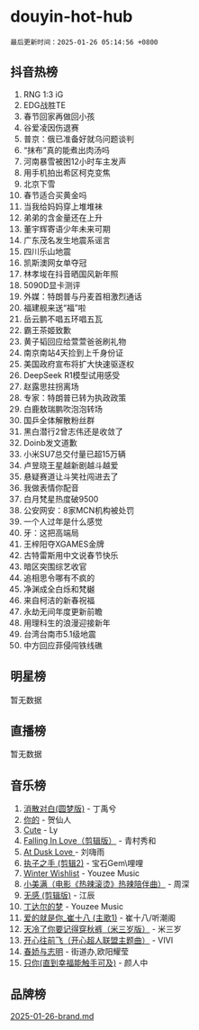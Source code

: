 # douyin-hot-hub

`最后更新时间：2025-01-26 05:14:56 +0800`

## 抖音热榜

1. RNG 1:3 iG
1. EDG战胜TE
1. 春节回家再做回小孩
1. 谷爱凌因伤退赛
1. 普京：俄已准备好就乌问题谈判
1. “抹布”真的能煮出肉汤吗
1. 河南暴雪被困12小时车主发声
1. 用手机拍出希区柯克变焦
1. 北京下雪
1. 春节适合买黄金吗
1. 当我给妈妈穿上堆堆袜
1. 弟弟的含金量还在上升
1. 董宇辉寄语少年未来可期
1. 广东茂名发生地震系谣言
1. 四川乐山地震
1. 凯斯澳网女单夺冠
1. 林孝埈在抖音晒国风新年照
1. 5090D显卡测评
1. 外媒：特朗普与丹麦首相激烈通话
1. 福建舰来送“福”啦
1. 岳云鹏不唱五环唱五瓦
1. 霸王茶姬致歉
1. 黄子韬回应给萱萱爸爸刷礼物
1. 南京南站4天捡到上千身份证
1. 美国政府宣布将扩大快速驱逐权
1. DeepSeek R1模型试用感受
1. 赵露思拄拐离场
1. 专家：特朗普已转为执政政策
1. 白鹿敖瑞鹏吹泡泡转场
1. 国乒全体解散粉丝群
1. 黑白潜行2曾志伟还是收敛了
1. Doinb发文道歉
1. 小米SU7总交付量已超15万辆
1. 卢昱晓王星越新剧越斗越爱
1. 悬疑赛道让斗笑社闯进去了
1. 我做表情你配音
1. 白月梵星热度破9500
1. 公安网安：8家MCN机构被处罚
1. 一个人过年是什么感觉
1. 牙：这把高端局
1. 王梓阳夺XGAMES金牌
1. 古特雷斯用中文说春节快乐
1. 暗区突围综艺收官
1. 追相思令哪有不疯的
1. 净渊成全白烁和梵樾
1. 来自柯洁的新春祝福
1. 永劫无间年度更新前瞻
1. 用理科生的浪漫迎接新年
1. 台湾台南市5.1级地震
1. 中方回应菲侵闯铁线礁

## 明星榜

暂无数据

## 直播榜

暂无数据

## 音乐榜

1. [消散对白(圆梦版)](https://sf5-hl-cdn-tos.douyinstatic.com/obj/tos-cn-ve-2774/og4jB5I5IizzoZVAAAzWgBMAsMDWoArfwBOiFs) - 丁禹兮
1. [你的](https://sf5-hl-cdn-tos.douyinstatic.com/obj/tos-cn-ve-2774/oYuIeKf42jB7sEV6B2upMdpYAgfrQWj0FeRegh) - 贺仙人
1. [Cute](https://sf5-hl-cdn-tos.douyinstatic.com/obj/tos-cn-ve-2774/o4IbIzHWKAAB4wsS5qMBRiiAlEBGTpQRNfFvuo) - Ly
1. [Falling In Love（剪辑版）](https://sf5-hl-cdn-tos.douyinstatic.com/obj/tos-cn-ve-2774/o8ajpA8zzgBPahbBIO8AcKGBLJezFCRd1wfP9f) - 青村秀和
1. [ At Dusk  Love ](https://sf5-hl-cdn-tos.douyinstatic.com/obj/tos-cn-ve-2774/o8CrpCf5CaYgI4ZrtQgMQAFEfuGqNnRSDQAPBc) - 刘嗨雨
1. [执子之手 (剪辑2)](https://sf5-hl-cdn-tos.douyinstatic.com/obj/tos-cn-ve-2774/oUoZLQjCc31XzqsBnBQUNgeKtYPBcgbFDwtfcu) - 宝石Gem\哩哩
1. [Winter Wishlist](https://sf5-hl-cdn-tos.douyinstatic.com/obj/tos-cn-ve-2774/oIIgUOeamCFCVAzxN6MFRLIBlLGpUqQxeeHrLE) - Youzee Music
1. [小美满（电影《热辣滚烫》热辣陪伴曲）](https://sf5-hl-cdn-tos.douyinstatic.com/obj/tos-cn-ve-2774/o0GAn2lSgfZIDUgtevCGDQYnFg4CwnrBaxbTZL) - 周深
1. [无感 (剪辑版)](https://sf5-hl-cdn-tos.douyinstatic.com/obj/tos-cn-ve-2774/o0eIsUzJBDlQaQFC5OFlgbMEZC1TFYBftOBn6p) - 江辰
1. [丁达尔的梦](https://sf5-hl-cdn-tos.douyinstatic.com/obj/tos-cn-ve-2774/oMU3WirUZBVQkAC9ccG5P2IQirziZM2RTInUY) - Youzee Music
1. [爱的就是你_崔十八 (主歌1)](https://sf5-hl-cdn-tos.douyinstatic.com/obj/tos-cn-ve-2774/oI5BO5DhFZ6UTcNCnZaOCBLtZ7WIMQGfgnXf5E) - 崔十八/听潮阁
1. [天冷了你要记得穿秋裤（米三岁版）](https://sf5-hl-cdn-tos.douyinstatic.com/obj/tos-cn-ve-2774/oQlIwVIDWiZ6BQilAorS7MA0AgCkQDvcZAdm1) - 米三岁
1. [开心往前飞（开心超人联盟主题曲）](https://sf5-hl-cdn-tos.douyinstatic.com/obj/tos-cn-ve-2774/9d8fb7c82cf1421fb93a9fe925275e0a) - VIVI
1. [春娇与志明](https://sf5-hl-cdn-tos.douyinstatic.com/obj/tos-cn-ve-2774/e530d8fceb7044b39707d7f9ff54add1) - 街道办,欧阳耀莹
1. [只你(直到幸福能触手可及)](https://sf5-hl-cdn-tos.douyinstatic.com/obj/tos-cn-ve-2774/o0lBkRDzFTeaVSUz3ZZSCBVtZ5DIMQGfgmEAuE) - 颜人中

## 品牌榜

[2025-01-26-brand.md](2025-01-26-brand.md)
